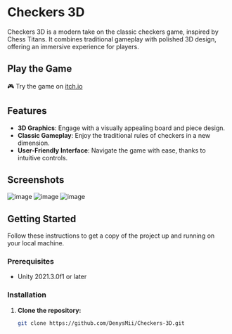 # Checkers 3D

Checkers 3D is a modern take on the classic checkers game, inspired by Chess Titans. It combines traditional gameplay with polished 3D design, offering an immersive experience for players.

## Play the Game
🎮 Try the game on [itch.io](https://glitchy-box.itch.io/checkers-3d)

## Features

- **3D Graphics**: Engage with a visually appealing board and piece design.
- **Classic Gameplay**: Enjoy the traditional rules of checkers in a new dimension.
- **User-Friendly Interface**: Navigate the game with ease, thanks to intuitive controls.

## Screenshots

![image](https://github.com/user-attachments/assets/eaff87c8-74a8-441f-ba27-3e3c0092d3c8)
![image](https://github.com/user-attachments/assets/8f3adca4-0f65-4c42-9c80-9a7e6eb9f467)
![image](https://github.com/user-attachments/assets/9c8e1e60-9d1a-4118-9415-8226091d69e3)

## Getting Started

Follow these instructions to get a copy of the project up and running on your local machine.

### Prerequisites

- Unity 2021.3.0f1 or later

### Installation

1. **Clone the repository:**
   ```bash
   git clone https://github.com/DenysMii/Checkers-3D.git
